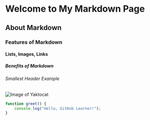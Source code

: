 # Welcome to My Markdown Page

## About Markdown

### Features of Markdown

#### Lists, Images, Links

##### Benefits of Markdown

###### Smallest Header Example

![Image of Yaktocat](https://octodex.github.com/images/yaktocat.png)

```javascript
function greet() {
    console.log("Hello, GitHub Learner!");
}




